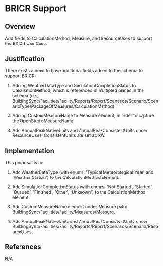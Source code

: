 # BRICR Support

## Overview

Add fields to CalculationMethod, Measure, and ResourceUses to support the BRICR Use Case.

## Justification

There exists a need to have additional fields added to the schema to support BRICR:

1. Adding WeatherDataType and SimulationCompletionStatus to CalculationMethod, which is referenced in multipled places in the schema (i.e., BuildingSync/Facilities/Facility/Reports/Report/Scenarios/Scenario/ScenarioType/PackageOfMeasures/CalculationMethod)

1. Adding CustomMeasureName to Measure element, in order to capture the OpenStudioMeasureName.

1. Add AnnualPeakNativeUnits and AnnualPeakConsistentUnits under ResourceUses.  ConsistentUnits are set at: kW.

## Implementation

This proposal is to:

1. Add WeatherDataType (with enums: 'Typical Meteorological Year' and 'Weather Station') to the CalculationMethod element.

1. Add SimulationCompletionStatus (with enums: 'Not Started', 'Started', 'Queued', 'Finished', 'Other', 'Unknown') to the CalculationMethod element.

1. Add CustomMeasureName element under Measure path: BuildingSync/Facilities/Facility/Measures/Measure.  

1. Add AnnualPeakNativeUnits and AnnualPeakConsistentUnits under BuildingSync/Facilities/Facility/Reports/Report/Scenarios/Scenario/ResourceUses.				


## References

N/A
